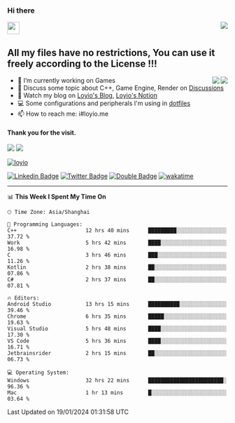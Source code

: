 <h3 align="left">Hi there</h3>
<img src='https://em-content.zobj.net/source/animated-noto-color-emoji/356/waving-hand_light-skin-tone_1f44b-1f3fb_1f3fb.gif' width='28' />
<a align="right" href="https://github.com/loyio/loyio/blob/master/STAR/README.md"><img align="right" src="https://img.shields.io/badge/LOYIO-STAR-green" /></a>

## All my files have no restrictions, You can use it freely according to the License !!!

<a href="https://github.com/loyio#gh-light-mode-only">
     <img align="right"  src="https://loy-readme.vercel.app/api/top-langs/?username=loyio&langs_count=6&hide=css,html,jupyter%20notebook" />
</a>

<a href="https://github.com/loyio#gh-dark-mode-only">
  <img align="right"  src="https://loy-readme.vercel.app/api/top-langs/?username=loyio&langs_count=6&theme=slateorange&hide=css,html,jupyter%20notebook" />
</a>



- 🔭 I’m currently working on Games
- 💬 Discuss some topic about C++, Game Engine, Render on [Discussions](https://github.com/loyio/loyio/discussions)
- 📔 Watch my blog on [Loyio's Blog](https://loyio.me), [Loyio's Notion](https://loyio.notion.site/loyio/Loyio-s-Dashboard-2f56bd29222a445ea9d9e8802a1ac83b)
- 💻 Some configurations and peripherals I'm using in [dotfiles](https://github.com/loyio/dotfiles)
- 📫 How to reach me: i#loyio.me


#### Thank you for the visit.
<img src="http://profile-counter.glitch.me/loyio/count.svg" />

<img src="https://loy-readme.vercel.app/api?username=loyio&show_icons=true&hide=stars&include_all_commits=true&hide_title=true&theme=slateorange" />

     

[![loyio](https://github-profile-trophy.vercel.app/?username=loyio&theme=onedark&column=4)](https://github.com/loyio)

[![Linkedin Badge](https://img.shields.io/badge/-@loyio-0077b5?style=flat-square&logo=Linkedin&logoColor=white&labelColor=0077b5&link=https://www.linkedin.com/in/loyio-hex-363172158/)](https://www.linkedin.com/in/loyio-hex-363172158/)
[![Twitter Badge](https://img.shields.io/badge/-@loyiome-000000?style=flat-square&labelColor=000000&logo=x&logoColor=white&link=https://twitter.com/loyiome)](https://twitter.com/loyiome)
[![Double Badge](https://img.shields.io/badge/@loyio-007722?style=flat&logo=Douban&logoColor=white)](https://www.douban.com/people/susmote)
[![wakatime](https://wakatime.com/badge/user/c0ddc104-5a20-41d1-ab9a-c4d9ea20a4d9.svg)](https://wakatime.com/@c0ddc104-5a20-41d1-ab9a-c4d9ea20a4d9)

-------
<!--START_SECTION:waka-->
📊 **This Week I Spent My Time On** 

```text
🕑︎ Time Zone: Asia/Shanghai

💬 Programming Languages: 
C++                      12 hrs 40 mins      █████████░░░░░░░░░░░░░░░░   37.72 % 
Work                     5 hrs 42 mins       ████░░░░░░░░░░░░░░░░░░░░░   16.98 % 
C                        3 hrs 46 mins       ███░░░░░░░░░░░░░░░░░░░░░░   11.26 % 
Kotlin                   2 hrs 38 mins       ██░░░░░░░░░░░░░░░░░░░░░░░   07.86 % 
C#                       2 hrs 37 mins       ██░░░░░░░░░░░░░░░░░░░░░░░   07.81 % 

🔥 Editors: 
Android Studio           13 hrs 15 mins      ██████████░░░░░░░░░░░░░░░   39.46 % 
Chrome                   6 hrs 35 mins       █████░░░░░░░░░░░░░░░░░░░░   19.63 % 
Visual Studio            5 hrs 48 mins       ████░░░░░░░░░░░░░░░░░░░░░   17.30 % 
VS Code                  5 hrs 36 mins       ████░░░░░░░░░░░░░░░░░░░░░   16.71 % 
Jetbrainsrider           2 hrs 15 mins       ██░░░░░░░░░░░░░░░░░░░░░░░   06.73 % 

💻 Operating System: 
Windows                  32 hrs 22 mins      ████████████████████████░   96.36 % 
Mac                      1 hr 13 mins        █░░░░░░░░░░░░░░░░░░░░░░░░   03.64 % 
```


 Last Updated on 19/01/2024 01:31:58 UTC
<!--END_SECTION:waka-->
